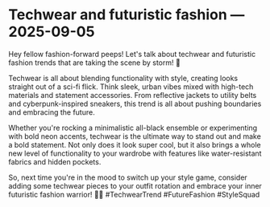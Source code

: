 # Techwear and futuristic fashion — 2025-09-05

Hey fellow fashion-forward peeps! Let's talk about techwear and futuristic fashion trends that are taking the scene by storm! 🌟

Techwear is all about blending functionality with style, creating looks straight out of a sci-fi flick. Think sleek, urban vibes mixed with high-tech materials and statement accessories. From reflective jackets to utility belts and cyberpunk-inspired sneakers, this trend is all about pushing boundaries and embracing the future.

Whether you're rocking a minimalistic all-black ensemble or experimenting with bold neon accents, techwear is the ultimate way to stand out and make a bold statement. Not only does it look super cool, but it also brings a whole new level of functionality to your wardrobe with features like water-resistant fabrics and hidden pockets.

So, next time you're in the mood to switch up your style game, consider adding some techwear pieces to your outfit rotation and embrace your inner futuristic fashion warrior! 🚀✨ #TechwearTrend #FutureFashion #StyleSquad